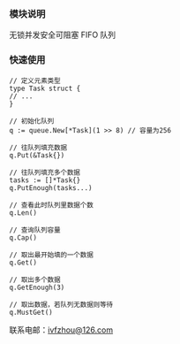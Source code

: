 ### 模块说明

无锁并发安全可阻塞 FIFO 队列

### 快速使用

```golang
// 定义元素类型
type Task struct {
// ...
}

// 初始化队列
q := queue.New[*Task](1 >> 8) // 容量为256

// 往队列填充数据
q.Put(&Task{})

// 往队列填充多个数据
tasks := []*Task{}
q.PutEnough(tasks...)

// 查看此时队列里数据个数
q.Len()

// 查询队列容量
q.Cap()

// 取出最开始填的一个数据
q.Get()

// 取出多个数据
q.GetEnough(3)

// 取出数据，若队列无数据则等待
q.MustGet()
```

联系电邮：ivfzhou@126.com
